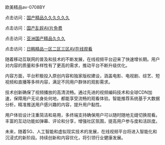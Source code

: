 欧美精品aⅴ-0708BY

点击访问：<a href="https://heiliaoxwd5i8.pages.dev">国产精品久久久久久久</a>

点击访问：<a href="https://heiliaowt0d7p.pages.dev">国产乱婬AV片免费</a>

点击访问：<a href="https://heiliaoow5kzm.pages.dev">亚洲国产精品久久久</a>

点击访问：<a href="https://heiliaoga6s9v.pages.dev">日韩精品一区二区三区AV在线观看</a>

随着移动互联网的普及和技术的不断发展，在线视频平台迎来了快速增长期。用户对内容的质量和多样性有了更高的需求，推动平台不断升级优化。

内容方面，平台积极投入原创内容和独家版权建设，涵盖电影、电视剧、综艺、短视频和直播等多样内容，满足不同用户群体的观影需求。

技术创新确保了视频播放的高清流畅。通过先进的视频编码技术和全球CDN加速，保障用户无论身处何地，都能享受流畅的观看体验。智能推荐系统基于大数据分析，精准推送用户感兴趣的内容，提升用户黏性。

用户体验设计注重简洁和易用，多终端支持确保用户可以随时随地无缝切换观看。丰富的互动功能如弹幕、评论和分享，增强社区氛围，提高用户参与度和活跃度。

未来，随着5G、人工智能和虚拟现实技术的发展，在线视频平台将进入智能化和沉浸式的新阶段。持续创新和内容优化，将引领行业健康发展。

<span style="display:none;">[Canonical link]( https://github.com/dudu211445/273208 ）</span>

